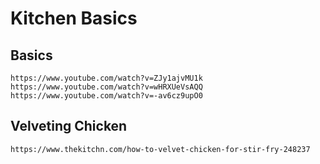 # Kitchen Basics

## Basics

```
https://www.youtube.com/watch?v=ZJy1ajvMU1k
https://www.youtube.com/watch?v=wHRXUeVsAQQ
https://www.youtube.com/watch?v=-av6cz9upO0
```

## Velveting Chicken

```
https://www.thekitchn.com/how-to-velvet-chicken-for-stir-fry-248237
```
